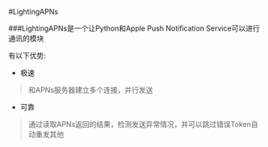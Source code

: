 #LightingAPNs

###LightingAPNs是一个让Python和Apple Push Notification Service可以进行通讯的模块

有以下优势:

* 极速
>和APNs服务器建立多个连接，并行发送

* 可靠
>通过读取APNs返回的结果，检测发送异常情况，并可以跳过错误Token自动重发其他



